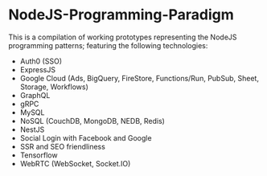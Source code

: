 # NodeJS-Programming-Paradigm

This is a compilation of working prototypes representing the NodeJS programming patterns;
featuring the following technologies:
  - Auth0 (SSO)
  - ExpressJS
  - Google Cloud (Ads, BigQuery, FireStore, Functions/Run, PubSub, Sheet, Storage, Workflows)
  - GraphQL
  - gRPC
  - MySQL
  - NoSQL (CouchDB, MongoDB, NEDB, Redis)
  - NestJS
  - Social Login with Facebook and Google
  - SSR and SEO friendliness
  - Tensorflow
  - WebRTC (WebSocket, Socket.IO)
